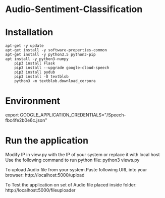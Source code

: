 # Audio-Sentiment-Classification

# Installation
    apt-get -y update
    apt-get install -y software-properties-common
    apt-get install -y python3.5 python3-pip
    apt install -y python3-numpy
		pip3 install Flask
		pip3 install --upgrade google-cloud-speech
		pip3 install pydub
		pip3 install -U textblob
		python3 -m textblob.download_corpora
		
# Environment
 export GOOGLE_APPLICATION_CREDENTIALS="/Speech-fbc4fe2b0e6c.json"

# Run the application

Modify IP in view.py with the IP of your system or replace it with local host
Use the following command to run python file:
python3 views.py

To upload Audio file from your system.Paste following URL into your browser:
http://localhost:5000/upload

To Test the application on set of Audio file placed inside folder:
http://localhost:5000/fileuploader



 

